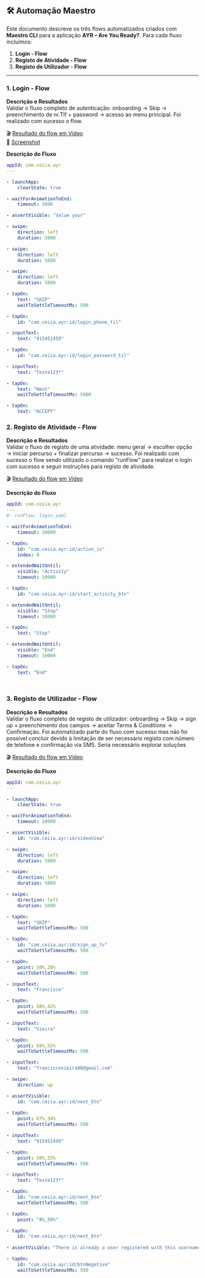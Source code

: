 ## 🛠️ Automação Maestro

Este documento descreve os três flows automatizados criados com **Maestro CLI** para a aplicação **AYR – Are You Ready?**. Para cada fluxo incluímos:

1. **Login - Flow**  
2. **Registo de Atividade - Flow**  
3. **Registo de Utilizador - Flow**  

---

### 1. Login - Flow

**Descrição e Resultados**  
Validar o fluxo completo de autenticação: onboarding → Skip → preenchimento de nr.Tlf + password → acesso ao menu principal.
Foi realizado com sucesso o flow.

:clapper:  [Resultado do flow em Vídeo](https://drive.google.com/file/d/1pFHPJTtZ8zzK9COZhKmIdonsuXbjBaaA/view?usp=drive_link)  
:postbox:  [Screenshot](https://drive.google.com/file/d/1hdZwwcc8tLUfjPDWGKaSdzaRqhfn5RXr/view?usp=drive_link)  


**Descrição do Fluxo**  
```yaml
appId: com.ceiia.ayr
---

- launchApp:
    clearState: true

- waitForAnimationToEnd:
    timeout: 5000    

- assertVisible: "Value your"

- swipe:
    direction: left
    duration: 5000

- swipe:
    direction: left
    duration: 5000

- swipe:
    direction: left
    duration: 5000        

- tapOn:
    text: "SKIP"
    waitToSettleTimeoutMs: 500  

- tapOn:
    id: "com.ceiia.ayr:id/login_phone_til"

- inputText:
    text: "915451459"

- tapOn:
    id: "com.ceiia.ayr:id/login_password_til"   

- inputText:
    text: "Teste123*"    

- tapOn:
    text: "Next"   
    waitToSettleTimeoutMs: 5000        

- tapOn:
    text: "ACCEPT"
```

### 2. Registo de Atividade - Flow

**Descrição e Resultados**  
Validar o fluxo de registo de uma atividade: menu geral → escolher opção → iniciar percurso + finalizar percurso → sucesso.
Foi realizado com sucesso o flow sendo utilizado o comando "runFlow" para realizar o login com sucesso e seguir instruções para registo de atividade.

:clapper:  [Resultado do flow em Vídeo](https://drive.google.com/file/d/1X7b_J5HSp7CEI79w6n7nX81ACcBhIfRZ/view?usp=drive_link)

**Descrição do Fluxo**  
```yaml
appId: com.ceiia.ayr
---
#- runFlow: login.yaml

- waitForAnimationToEnd:
    timeout: 10000    

- tapOn:
    id: "com.ceiia.ayr:id/action_iv"
    index: 0

- extendedWaitUntil:   
    visible: "Activity"
    timeout: 10000

- tapOn:
    id: "com.ceiia.ayr:id/start_activity_btn"

- extendedWaitUntil:  
    visible: "Stop"
    timeout: 20000

- tapOn:
    text: "Stop" 

- extendedWaitUntil:   
    visible: "End"
    timeout: 10000       

- tapOn:
    text: "End"     




```
### 3. Registo de Utilizador - Flow

**Descrição e Resultados**  
Validar o fluxo completo de registo de utilizador: onboarding → Skip → sign up + preenchimento dos campos → aceitar Terms & Conditions → Confirmação.
Foi automatizado parte do fluxo com sucesso mas não foi possível concluir devido à limitação de ser necessário registo com número de telefone e confirmação via SMS. Seria necessário explorar soluções

:clapper:  [Resultado do flow em Vídeo]()

**Descrição do Fluxo**  
```yaml
appId: com.ceiia.ayr
---

- launchApp:
    clearState: true

- waitForAnimationToEnd:
    timeout: 10000    

- assertVisible:
    id: "com.ceiia.ayr:id/videoView"

- swipe:
    direction: left
    duration: 5000

- swipe:
    direction: left
    duration: 5000

- swipe:
    direction: left
    duration: 5000        

- tapOn:
    text: "SKIP"
    waitToSettleTimeoutMs: 500  

- tapOn:
    id: "com.ceiia.ayr:id/sign_up_tv"
    waitToSettleTimeoutMs: 500

- tapOn:
    point: 50%,28%
    waitToSettleTimeoutMs: 500

- inputText:
    text: "Francisco"       

- tapOn:
    point: 50%,42%
    waitToSettleTimeoutMs: 500

- inputText:
    text: "Vieira"    

- tapOn:
    point: 50%,55%
    waitToSettleTimeoutMs: 500

- inputText:
    text: "franciscovieira88@gmail.com"   

- swipe:       
    direction: up

- assertVisible:
    id: "com.ceiia.ayr:id/next_btn"    
  
- tapOn:
    point: 67%,34%
    waitToSettleTimeoutMs: 500

- inputText:
    text: "915451459"   

- tapOn:
    point: 50%,53%
    waitToSettleTimeoutMs: 500

- inputText:
    text: "Teste123*" 

- tapOn:
    id: "com.ceiia.ayr:id/next_btn"
    waitToSettleTimeoutMs: 500  

- tapOn:
    point: "8%,59%"  

- tapOn:
    id: "com.ceiia.ayr:id/next_btn"        
   
- assertVisible: "There is already a user registered with this username. Please login."

- tapOn:
    id: "com.ceiia.ayr:id/btnNegative"
    waitToSettleTimeoutMs: 500




